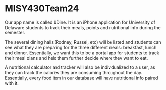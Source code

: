 MISY430Team24
=============

Our app name is called UDine. It is an iPhone application for University of Delaware students to track their meals, points and nutritional info during the semester. 

The several dining halls (Rodney, Russel, etc) will be listed and students can see what they are preparing for the three different meals: breakfast, lunch and dinner. Essentially, we want this to be a portal app for students to track their meal plans and help them further decide where they want to eat. 

A nutritional calculator and tracker will also be individualized to a user, as they can track the calories they are consuming throughout the day. Essentially, every food item in our database will have nutritional info paired with it. 
